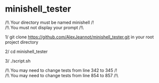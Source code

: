 # minishell_tester

/!\ Your directory must be named minishell /!\
/!\ You must not display your prompt /!\

1/ git clone https://github.com/AlexJeannot/minishell_tester.git in your root project directory

2/ cd minishell_tester

3/ ./script.sh


/!\ You may need to change tests from line 342 to 345 /!\
/!\ You may need to change tests from line 854 to 857 /!\
